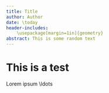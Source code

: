 ```yaml
---
title: Title
author: Author
date: \today
header-includes:
	\usepackage[margin=1in]{geometry}
abstract: This is some random text
---
```


# This is a test

Lorem ipsum \ldots
